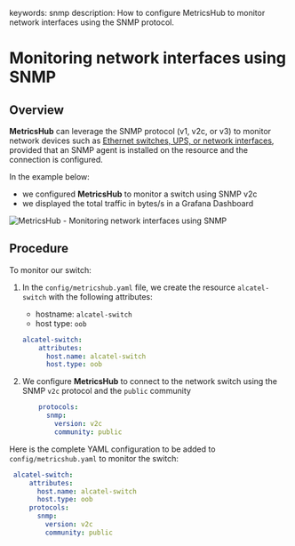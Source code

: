 keywords: snmp
description: How to configure MetricsHub to monitor network interfaces using the SNMP protocol.

# Monitoring network interfaces using SNMP

## Overview

**MetricsHub** can leverage the SNMP protocol (v1, v2c, or v3) to monitor network devices such as [Ethernet switches, UPS, or network interfaces](https://metricshub.com/docs/latest/connectors/tags/network.html), provided that an SNMP agent is installed on the resource and the connection is configured.

In the example below:
* we configured **MetricsHub** to monitor a switch using SNMP v2c
* we displayed the total traffic in bytes/s in a Grafana Dashboard

![MetricsHub - Monitoring network interfaces using SNMP](../images/metricshub-network-monitoring-snmp.png)


## Procedure

To monitor our switch:

1. In the `config/metricshub.yaml` file, we create the resource `alcatel-switch` with the following attributes:

   * hostname: `alcatel-switch`
   * host type: `oob`

    ```yaml
    alcatel-switch:
        attributes: 
          host.name: alcatel-switch
          host.type: oob
    ```
2.  We configure **MetricsHub** to connect to the network switch using the SNMP `v2c` protocol and the `public` community

    ```yaml
        protocols:
          snmp:
            version: v2c 
            community: public 
    ```

Here is the complete YAML configuration to be added to `config/metricshub.yaml` to monitor the switch:

   ```yaml
    alcatel-switch:
        attributes: 
          host.name: alcatel-switch
          host.type: oob
        protocols:
          snmp:
            version: v2c 
            community: public 
  ```